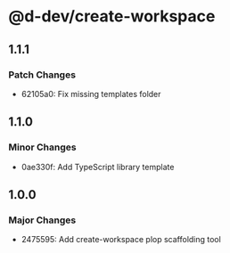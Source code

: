 # @d-dev/create-workspace

## 1.1.1

### Patch Changes

- 62105a0: Fix missing templates folder

## 1.1.0

### Minor Changes

- 0ae330f: Add TypeScript library template

## 1.0.0

### Major Changes

- 2475595: Add create-workspace plop scaffolding tool
